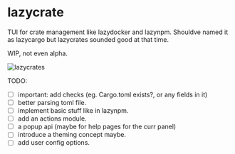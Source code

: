 # lazycrate

TUI for crate management like lazydocker and lazynpm.
Shouldve named it as lazycargo but lazycrates sounded good at that time.

WIP, not even alpha.

![lazycrates](https://user-images.githubusercontent.com/77913442/171209042-fd4fae78-03d3-40aa-aec3-14c5eaf3a8c8.gif)

TODO:
- [ ] important: add checks (eg. Cargo.toml exists?, or any fields in it)
- [ ] better parsing toml file.
- [ ] implement basic stuff like in lazynpm.
- [ ] add an actions module.
- [ ] a popup api (maybe for help pages for the curr panel)
- [ ] introduce a theming concept maybe.
- [ ] add user config options.
